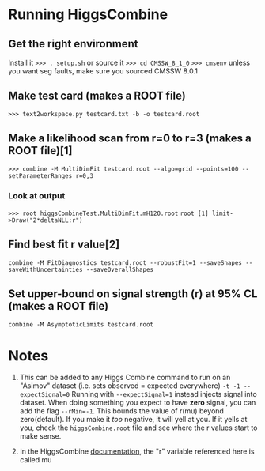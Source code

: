 # Running HiggsCombine
## Get the right environment
Install it
`>>> . setup.sh`
or source it
`>>> cd CMSSW_8_1_0`
`>>> cmsenv`
unless you want seg faults, make sure you sourced CMSSW 8.0.1
## Make test card (makes a ROOT file)
`>>> text2workspace.py testcard.txt -b -o testcard.root`
## Make a likelihood scan from r=0 to r=3 (makes a ROOT file)[1]
`>>> combine -M MultiDimFit testcard.root --algo=grid --points=100 --setParameterRanges r=0,3`
### Look at output
`>>> root higgsCombineTest.MultiDimFit.mH120.root`
`root [1] limit->Draw("2*deltaNLL:r")`
## Find best fit r value[2]
`combine -M FitDiagnostics testcard.root --robustFit=1 --saveShapes --saveWithUncertainties --saveOverallShapes`
## Set upper-bound on signal strength (r) at 95% CL (makes a ROOT file)
`combine -M AsymptoticLimits testcard.root`

# Notes
1. This can be added to any Higgs Combine command to run on an "Asimov" dataset (i.e. sets observed = expected everywhere)
`-t -1 --expectSignal=0`
Running with `--expectSignal=1` instead injects signal into dataset. When doing something you expect to have **zero** signal, you can add the flag `--rMin=-1`. This bounds the value of r(mu) beyond zero(default). If you make it *too* negative, it will yell at you. If it yells at you, check the `higgsCombine.root` file and see where the r values start to make sense.

2. In the HiggsCombine [documentation](https://twiki.cern.ch/twiki/bin/viewauth/CMS/SWGuideCMSDataAnalysisSchool2014HiggsCombPropertiesExercise#The_basics), the "r" variable referenced here is called mu


